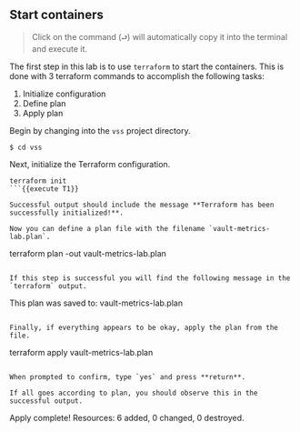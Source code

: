 ## Start containers

> Click on the command (`⮐`) will automatically copy it into the terminal and execute it.

The first step in this lab is to use `terraform` to start the containers. This is done with 3 terraform commands to accomplish the following tasks:

1. Initialize configuration
2. Define plan
3. Apply plan

Begin by changing into the `vss` project directory.

```shell
$ cd vss
```

Next, initialize the Terraform configuration.

```
terraform init
```{{execute T1}}

Successful output should include the message **Terraform has been successfully initialized!**.

Now you can define a plan file with the filename `vault-metrics-lab.plan`.

```
terraform plan -out vault-metrics-lab.plan
```{{execute T1}}

If this step is successful you will find the following message in the `terraform` output.

```
This plan was saved to: vault-metrics-lab.plan
```

Finally, if everything appears to be okay, apply the plan from the file.

```
terraform apply vault-metrics-lab.plan
```{{execute T1}}

When prompted to confirm, type `yes` and press **return**.

If all goes according to plan, you should observe this in the successful output.

```
Apply complete! Resources: 6 added, 0 changed, 0 destroyed.
```
